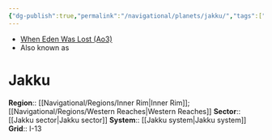 ```yaml
---
{"dg-publish":true,"permalink":"/navigational/planets/jakku/","tags":["map","innerrim","western","unfinished","planet"]}
---
```


- [When Eden Was Lost (Ao3)](https://archiveofourown.org/works/19334440/chapters/45992584)
- Also known as
# Jakku

**Region**::  [[Navigational/Regions/Inner Rim\|Inner Rim]]; [[Navigational/Regions/Western Reaches\|Western Reaches]]
**Sector**::  [[Jakku sector\|Jakku sector]]
**System**::  [[Jakku system\|Jakku system]]
**Grid**::  I-13
